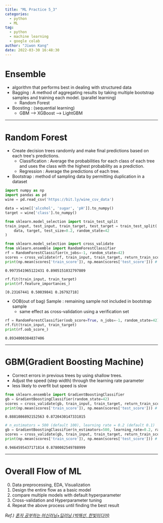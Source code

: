 ```yaml
---
title: "ML Practice 5_3"
categories:
  - python
  - ML
tag:
  - python
  - machine learning
  - google colab
author: "Jiwon Kang"
date: 2022-03-30 16:48:30
---
```


# Ensemble
- algorithm that performs best in dealing with structured data
- Bagging : A method of aggregating results by taking multiple bootstrap samples and training each model. (parallel learning)
  + Random Forest
- Boosting : (sequential learning)
  + GBM --> XGBoost --> LightGBM



---



# Random Forest
- Create decision trees randomly and make final predictions based on each tree's predictions.
  + Classification : Average the probabilities for each class of each tree and uses the class with the highest probability as a prediction.
  + Regression : Average the predictions of each tree.
- Bootstrap : method of sampling data by permitting duplication in a dataset


```python
import numpy as np
import pandas as pd
wine = pd.read_csv('https://bit.ly/wine_csv_data')

data = wine[['alcohol', 'sugar', 'pH']].to_numpy()
target = wine['class'].to_numpy()

from sklearn.model_selection import train_test_split
train_input, test_input, train_target, test_target = train_test_split(
    data, target, test_size=0.2, random_state=42
)
```


```python
from sklearn.model_selection import cross_validate
from sklearn.ensemble import RandomForestClassifier
rf = RandomForestClassifier(n_jobs=-1, random_state=42)
scores = cross_validate(rf, train_input, train_target, return_train_score=True, n_jobs=-1)
print(np.mean(scores['train_score']), np.mean(scores['test_score'])) # overfitting
```

    0.9973541965122431 0.8905151032797809
    


```python
rf.fit(train_input, train_target)
print(rf.feature_importances_)
```

    [0.23167441 0.50039841 0.26792718]
    

- OOB(out of bag) Sample : remaining sample not included in bootstrap sample
  + same effect as cross-validation using a verification set


```python
rf = RandomForestClassifier(oob_score=True, n_jobs=-1, random_state=42)
rf.fit(train_input, train_target)
print(rf.oob_score_)
```

    0.8934000384837406
    



---



# GBM(Gradient Boosting Machine)
- Correct errors in previous trees by using shallow trees.
- Adjust the speed (step width) through the learning rate parameter
- less likely to overfit but speed is slow


```python
from sklearn.ensemble import GradientBoostingClassifier
gb = GradientBoostingClassifier(random_state=42)
scores = cross_validate(gb, train_input, train_target, return_train_score=True, n_jobs=-1)
print(np.mean(scores['train_score']), np.mean(scores['test_score'])) # good fitting
```

    0.8881086892152563 0.8720430147331015
    


```python
# n_estimators = 500 (default 100), learning rate = 0.2 (default 0.1)
gb = GradientBoostingClassifier(n_estimators=500, learning_rate=0.2, random_state=42)
scores = cross_validate(gb, train_input, train_target, return_train_score=True, n_jobs=-1)
print(np.mean(scores['train_score']), np.mean(scores['test_score'])) # good fitting
```

    0.9464595437171814 0.8780082549788999
    



---



# Overall Flow of ML
0. Data preprocessing, EDA, Visualization
1. Design the entire flow as a basic model
2. compare multiple models with default hyperparameter
3. Cross-validation and Hyperparameter tuning
4. Repeat the above process until finding the best result

*Ref.) <u> 혼자 공부하는 머신러닝+딥러닝 (박해선, 한빛미디어) <u/>*